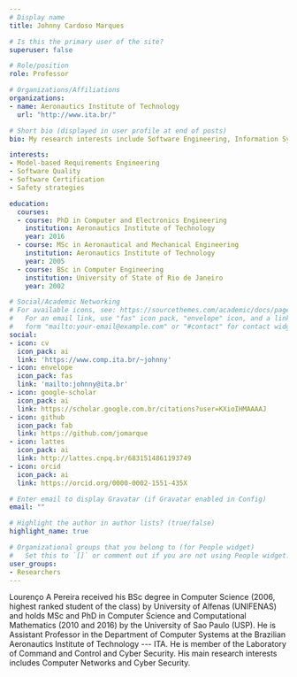 ```yaml
---
# Display name
title: Johnny Cardoso Marques

# Is this the primary user of the site?
superuser: false

# Role/position
role: Professor

# Organizations/Affiliations
organizations:
- name: Aeronautics Institute of Technology
  url: "http://www.ita.br/"

# Short bio (displayed in user profile at end of posts)
bio: My research interests include Software Engineering, Information Systems, Requirements Engineering and Safety-critical Systems.

interests:
- Model-based Requirements Engineering
- Software Quality
- Software Certification
- Safety strategies

education:
  courses:
  - course: PhD in Computer and Electronics Engineering
    institution: Aeronautics Institute of Technology
    year: 2016
  - course: MSc in Aeronautical and Mechanical Engineering
    institution: Aeronautics Institute of Technology
    year: 2005
  - course: BSc in Computer Engineering
    institution: University of State of Rio de Janeiro
    year: 2002

# Social/Academic Networking
# For available icons, see: https://sourcethemes.com/academic/docs/page-builder/#icons
#   For an email link, use "fas" icon pack, "envelope" icon, and a link in the
#   form "mailto:your-email@example.com" or "#contact" for contact widget.
social:
- icon: cv
  icon_pack: ai
  link: 'https://www.comp.ita.br/~johnny'
- icon: envelope
  icon_pack: fas
  link: 'mailto:johnny@ita.br'
- icon: google-scholar
  icon_pack: ai
  link: https://scholar.google.com.br/citations?user=KXioIHMAAAAJ
- icon: github
  icon_pack: fab
  link: https://github.com/jomarque
- icon: lattes
  icon_pack: ai
  link: http://lattes.cnpq.br/6831514861193749
- icon: orcid
  icon_pack: ai
  link: https://orcid.org/0000-0002-1551-435X

# Enter email to display Gravatar (if Gravatar enabled in Config)
email: ""

# Highlight the author in author lists? (true/false)
highlight_name: true

# Organizational groups that you belong to (for People widget)
#   Set this to `[]` or comment out if you are not using People widget.
user_groups:
- Researchers
---
```


Lourenço A Pereira received his BSc degree in Computer Science (2006, highest 
ranked student of the class) by University of Alfenas (UNIFENAS) and holds 
MSc and PhD in Computer Science and Computational Mathematics (2010 and 2016) 
by the University of Sao Paulo (USP).  He is Assistant Professor in the 
Department of Computer Systems at the Brazilian Aeronautics Institute of 
Technology --- ITA.  He is member of the Laboratory of Command and Control and 
Cyber Security.  His main research interests includes Computer Networks and 
Cyber Security.

